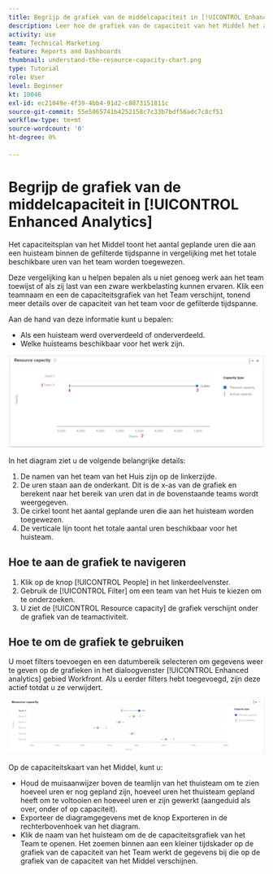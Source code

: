 ```yaml
---
title: Begrijp de grafiek van de middelcapaciteit in [!UICONTROL Enhanced Analytics]
description: Leer hoe de grafiek van de capaciteit van het Middel het aantal geplande uren toont die aan een huisteam binnen de gefiltreerde tijdspanne in vergelijking met de totale beschikbare uren van het team worden toegewezen.
activity: use
team: Technical Marketing
feature: Reports and Dashboards
thumbnail: understand-the-resource-capacity-chart.png
type: Tutorial
role: User
level: Beginner
kt: 10046
exl-id: ec21049e-4f39-4bb4-91d2-c8873151811c
source-git-commit: 55e5065741b4252158c7c33b7bdf56adc7c8cf51
workflow-type: tm+mt
source-wordcount: '0'
ht-degree: 0%

---
```


# Begrijp de grafiek van de middelcapaciteit in [!UICONTROL Enhanced Analytics]

Het capaciteitsplan van het Middel toont het aantal geplande uren die aan een huisteam binnen de gefilterde tijdspanne in vergelijking met het totale beschikbare uren van het team worden toegewezen.

Deze vergelijking kan u helpen bepalen als u niet genoeg werk aan het team toewijst of als zij last van een zware werkbelasting kunnen ervaren. Klik een teamnaam en een de capaciteitsgrafiek van het Team verschijnt, tonend meer details over de capaciteit van het team voor de gefilterde tijdspanne.

Aan de hand van deze informatie kunt u bepalen:

* Als een huisteam werd oververdeeld of onderverdeeld.
* Welke huisteams beschikbaar voor het werk zijn.

![Een afbeelding met een capaciteitenkaart met nummers op gebieden die in de onderstaande opsommingstekens worden beschreven](assets/section-3-2.png)

In het diagram ziet u de volgende belangrijke details:

1. De namen van het team van het Huis zijn op de linkerzijde.
1. De uren staan aan de onderkant. Dit is de x-as van de grafiek en berekent naar het bereik van uren dat in de bovenstaande teams wordt weergegeven.
1. De cirkel toont het aantal geplande uren die aan het huisteam worden toegewezen.
1. De verticale lijn toont het totale aantal uren beschikbaar voor het huisteam.

## Hoe te aan de grafiek te navigeren

1. Klik op de knop [!UICONTROL People] in het linkerdeelvenster.
1. Gebruik de [!UICONTROL Filter] om een team van het Huis te kiezen om te onderzoeken.
1. U ziet de [!UICONTROL Resource capacity] de grafiek verschijnt onder de grafiek van de teamactiviteit.

## Hoe te om de grafiek te gebruiken

U moet filters toevoegen en een datumbereik selecteren om gegevens weer te geven op de grafieken in het dialoogvenster [!UICONTROL Enhanced analytics] gebied Workfront. Als u eerder filters hebt toegevoegd, zijn deze actief totdat u ze verwijdert.

![Een afbeelding met een capaciteitstabel](assets/section-3-3.png)

Op de capaciteitskaart van het Middel, kunt u:

* Houd de muisaanwijzer boven de teamlijn van het thuisteam om te zien hoeveel uren er nog gepland zijn, hoeveel uren het thuisteam gepland heeft om te voltooien en hoeveel uren er zijn gewerkt (aangeduid als over, onder of op capaciteit).
* Exporteer de diagramgegevens met de knop Exporteren in de rechterbovenhoek van het diagram.
* Klik de naam van het huisteam om de de capaciteitsgrafiek van het Team te openen. Het zoemen binnen aan een kleiner tijdskader op de grafiek van de capaciteit van het Team werkt de gegevens bij die op de grafiek van de capaciteit van het Middel verschijnen.

